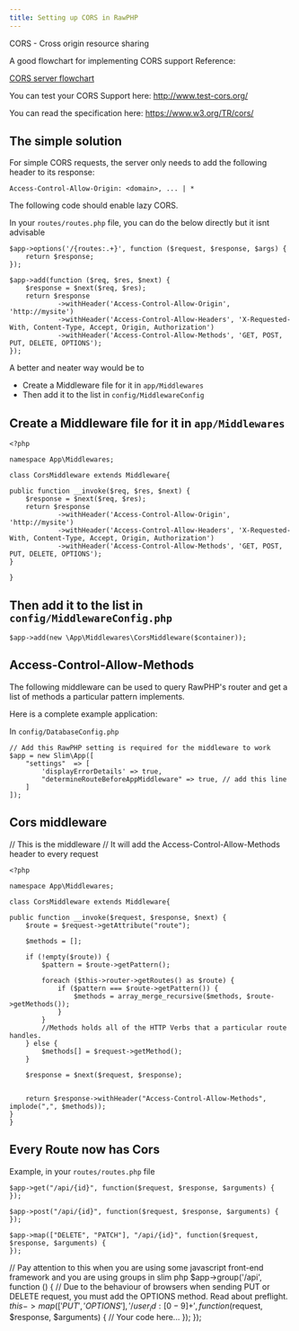 ```yaml
---
title: Setting up CORS in RawPHP
---
```


CORS - Cross origin resource sharing

A good flowchart for implementing CORS support Reference: 

[CORS server flowchart](http://www.html5rocks.com/static/images/cors_server_flowchart.png)

You can test your CORS Support here: http://www.test-cors.org/

You can read the specification here: https://www.w3.org/TR/cors/


## The simple solution

For simple CORS requests, the server only needs to add the following header to its response:

`Access-Control-Allow-Origin: <domain>, ... | *`

The following code should enable lazy CORS.

In your `routes/routes.php` file, you can do the below directly but it isnt advisable
```
$app->options('/{routes:.+}', function ($request, $response, $args) {
    return $response;
});

$app->add(function ($req, $res, $next) {
    $response = $next($req, $res);
    return $response
            ->withHeader('Access-Control-Allow-Origin', 'http://mysite')
            ->withHeader('Access-Control-Allow-Headers', 'X-Requested-With, Content-Type, Accept, Origin, Authorization')
            ->withHeader('Access-Control-Allow-Methods', 'GET, POST, PUT, DELETE, OPTIONS');
});

```
A better and neater way would be to 
* Create a Middleware file for it in `app/Middlewares`
* Then add it to the list in `config/MiddlewareConfig`

## Create a Middleware file for it in `app/Middlewares`


```
<?php 

namespace App\Middlewares;

class CorsMiddleware extends Middleware{
	
public function __invoke($req, $res, $next) {
    $response = $next($req, $res);
    return $response
            ->withHeader('Access-Control-Allow-Origin', 'http://mysite')
            ->withHeader('Access-Control-Allow-Headers', 'X-Requested-With, Content-Type, Accept, Origin, Authorization')
            ->withHeader('Access-Control-Allow-Methods', 'GET, POST, PUT, DELETE, OPTIONS');
}

}
```

## Then add it to the list in `config/MiddlewareConfig.php`
```
$app->add(new \App\Middlewares\CorsMiddleware($container));
```

## Access-Control-Allow-Methods

The following middleware can be used to query RawPHP's router and get a list of methods a particular pattern implements.

Here is a complete example application:

In `config/DatabaseConfig.php`

```
// Add this RawPHP setting is required for the middleware to work
$app = new Slim\App([
    "settings"  => [
        'displayErrorDetails' => true,
        "determineRouteBeforeAppMiddleware" => true, // add this line
    ]
]);
```


## Cors middleware 
// This is the middleware
// It will add the Access-Control-Allow-Methods header to every request

```
<?php 

namespace App\Middlewares;

class CorsMiddleware extends Middleware{
	
public function __invoke($request, $response, $next) {
    $route = $request->getAttribute("route");

    $methods = [];

    if (!empty($route)) {
        $pattern = $route->getPattern();

        foreach ($this->router->getRoutes() as $route) {
            if ($pattern === $route->getPattern()) {
                $methods = array_merge_recursive($methods, $route->getMethods());
            }
        }
        //Methods holds all of the HTTP Verbs that a particular route handles.
    } else {
        $methods[] = $request->getMethod();
    }
    
    $response = $next($request, $response);


    return $response->withHeader("Access-Control-Allow-Methods", implode(",", $methods));
}
}

```

## Every Route now has Cors
Example, in your `routes/routes.php` file 
```
$app->get("/api/{id}", function($request, $response, $arguments) {
});

$app->post("/api/{id}", function($request, $response, $arguments) {
});

$app->map(["DELETE", "PATCH"], "/api/{id}", function($request, $response, $arguments) {
});
```
// Pay attention to this when you are using some javascript front-end framework and you are using groups in slim php
$app->group('/api', function () {
    // Due to the behaviour of browsers when sending PUT or DELETE request, you must add the OPTIONS method. Read about preflight.
    $this->map(['PUT', 'OPTIONS'], '/{user_id:[0-9]+}', function ($request, $response, $arguments) {
        // Your code here...
    });
});

```


